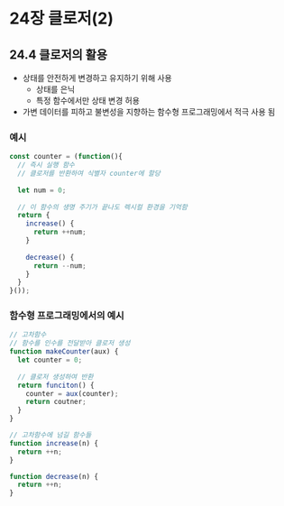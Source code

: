 # 24장 클로저(2)

## 24.4 클로저의 활용

* 상태를 안전하게 변경하고 유지하기 위해 사용
  * 상태를 은닉
  * 특정 함수에서만 상태 변경 허용
* 가변 데이터를 피하고 불변성을 지향하는 함수형 프로그래밍에서 적극 사용 됨



### 예시

```JavaScript
const counter = (function(){
  // 즉시 실행 함수
  // 클로저를 반환하여 식별자 counter에 할당
  
  let num = 0;
  
  // 이 함수의 생명 주기가 끝나도 렉시컬 환경을 기억함
  return {
    increase() {
      return ++num;
    }
    
    decrease() {
      return --num;
    }
  }
}());
```



### 함수형 프로그래밍에서의 예시

```JavaScript
// 고차함수
// 함수를 인수를 전달받아 클로저 생성
function makeCounter(aux) {
  let counter = 0;
  
  // 클로저 생성하여 반환
  return funciton() {
    counter = aux(counter);
    return coutner;
  }
}

// 고차함수에 넘길 함수들
function increase(n) {
  return ++n;
}

function decrease(n) {
  return ++n;
}
```

